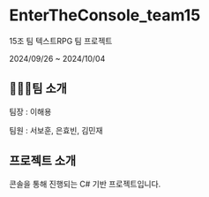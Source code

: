 # EnterTheConsole_team15
 15조 팀 텍스트RPG 팀 프로젝트
 
2024/09/26 ~ 2024/10/04


👨‍👨‍👦팀 소개
---
팀장 : 이해용

팀원 : 서보훈, 은효빈, 김민재

프로젝트 소개
---
콘솔을 통해 진행되는 C# 기반 프로젝트입니다.
